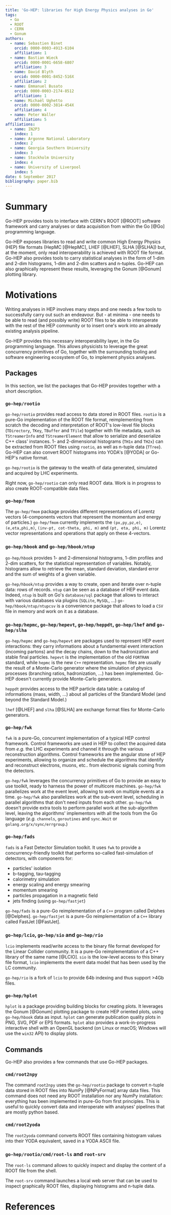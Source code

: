 ```yaml
---
title: 'Go-HEP: libraries for High Energy Physics analyses in Go'
tags:
  - Go
  - ROOT
  - CERN
  - Gonum
authors:
  - name: Sebastien Binet
    orcid: 0000-0003-4913-6104
    affiliation: 1
  - name: Bastian Wieck
    orcid: 0000-0001-6658-6807
    affiliation: 3
  - name: David Blyth
    orcid: 0000-0001-8452-516X
    affiliation: 2
  - name: Emmanuel Busato
    orcid: 0000-0003-2174-8512
    affiliation: 1
  - name: Michaël Ughetto
    orcid: 0000-0002-3814-454X
    affiliation: 4
  - name: Peter Waller
    affiliation: 5
affiliations:
  - name: IN2P3
    index: 1
  - name: Argonne National Laboratory
    index: 2
  - name: Georgia Southern University
    index: 3
  - name: Stockholm University
    index: 4
  - name: University of Liverpool
    index: 5
date: 6 September 2017
bibliography: paper.bib
---
```


# Summary

Go-HEP provides tools to interface with CERN's ROOT [@ROOT] software
framework and carry analyses or data acquisition from within the Go [@Go]
programming language.

Go-HEP exposes libraries to read and write common High Energy Physics (HEP)
file formats (HepMC [@HepMC], LHEF [@LHEF], SLHA [@SLHA]) but, at the
moment, only read interoperability is achieved with ROOT file format.
Go-HEP also provides tools to carry statistical analyses in the form of
1-dim and 2-dim histograms, 1-dim and 2-dim scatters and n-tuples.
Go-HEP can also graphically represent these results, leveraging the
Gonum [@Gonum] plotting library.

# Motivations

Writing analyses in HEP involves many steps and one needs a few tools to
successfully carry out such an endeavour.
But - at minima - one needs to be able to read (and possibly write) ROOT files
to be able to interoperate with the rest of the HEP community or to insert
one's work into an already existing analysis pipeline.

Go-HEP provides this necessary interoperability layer, in the Go programming
language.
This allows physicists to leverage the great concurrency primitives of Go,
together with the surrounding tooling and software engineering ecosystem of Go,
to implement physics analyses.

## Packages

In this section, we list the packages that Go-HEP provides together with a
short description.

### `go-hep/rootio`

`go-hep/rootio` provides read access to data stored in ROOT files.
`rootio` is a pure-Go implementation of the ROOT file format, reimplementing
from scratch the decoding and interpretation of ROOT's low-level file blocks
(`TDirectory`, `TKey`, `TBuffer` and `TFile`) together with file metadata,
such as `TStreamerInfo` and `TStreamerElement` that allow to serialize and
deserialize C++ class' instances.
1- and 2-dimensional histograms (`TH1x` and `TH2x`) can be extracted from
ROOT files using `rootio`, as well as n-tuple data (`TTree`).
Go-HEP can also convert ROOT histograms into YODA's [@YODA] or Go-HEP's native
format.

`go-hep/rootio` is the gateway to the wealth of data generated, simulated and
acquired by LHC experiments.

Right now, `go-hep/rootio` can only read ROOT data.
Work is in progress to also create ROOT-compatible data files.

### `go-hep/fmom`

The `go-hep/fmom` package provides different representations of Lorentz vectors
(4-components vectors that represent the momentum and energy of particles.)
`go-hep/fmom` currently implements the `(px,py,pz,e)`, `(e,eta,phi,m)`,
`(inv-pt, cot-theta, phi, m)` and `(pt, eta, phi, m)` Lorentz vector
representations and operations that apply on these 4-vectors.

### `go-hep/hbook` and `go-hep/hbook/ntup`

`go-hep/hbook` provides 1- and 2-dimensional histograms, 1-dim profiles and
2-dim scatters, for the statistical representation of variables.
Notably, histograms allow to retrieve the mean, standard deviation,
standard error and the sum of weights of a given variable.

`go-hep/hbook/ntup` provides a way to create, open and iterate over n-tuple
data: rows of records.
`ntup` can be seen as a database of HEP event data.
Indeed, `ntup` is built on Go's `database/sql` package that allows to interact
with various databases via plugins (`SQLite`, `MySQL`, ...)
`go-hep/hbook/ntup/ntupcsv` is a convenience package that allows to load a `CSV`
file in memory and work on it as a database.

### `go-hep/hepmc`, `go-hep/hepevt`, `go-hep/heppdt`, `go-hep/lhef` and `go-hep/slha`

`go-hep/hepmc` and `go-hep/hepevt` are packages used to represent HEP event
interactions: they carry informations about a fundamental event interaction
(incoming partons) and the decay chains, down to the hadronization and stable
final particles.
`hepevt` is the implementation of the old `FORTRAN` standard, while `hepmc` is
the new `C++` representation.
`hepmc` files are usually the result of a Monte-Carlo generator where the
simulation of physics processes (branching ratios, hadronization, ...) has been
implemented.
Go-HEP doesn't currently provide Monte-Carlo generators.

`heppdt` provides access to the HEP particle data table: a catalog of
informations (mass, width, ...) about all particles of the Standard Model (and
beyond the Standard Model.)

`lhef` [@LHEF] and `slha` [@SLHA] are exchange format files for Monte-Carlo
generators.

### `go-hep/fwk`

`fwk` is a pure-Go, concurrent implementation of a typical HEP control
framework.
Control frameworks are used in HEP to collect the acquired data from _e.g._ the
LHC experiments and channel it through the various reconstruction algorithms.
Control frameworks are the angular stone of HEP experiments, allowing to
organize and schedule the algorithms that identify and reconstruct electrons,
muons, etc.. from electronic signals coming from the detectors.

`go-hep/fwk` leverages the concurrency primitives of Go to provide an easy
to use toolkit, ready to harness the power of multicore machines.
`go-hep/fwk` parallelizes work at the event level, allowing to work on multiple
events at a time.
`go-hep/fwk` also parallelizes work at the sub-event level, scheduling in
parallel algorithms that don't need inputs from each other.
`go-hep/fwk` doesn't provide extra tools to perform parallel work at the
sub-algorithm level, leaving the algorithms' implementors with all the tools
from the Go language (_e.g._ `channels`, `goroutines` and `sync.Wait` or
`golang.org/x/sync/errgroup`.)

### `go-hep/fads`

`fads` is a Fast Detector Simulation toolkit.
It uses `fwk` to provide a concurrency-friendly toolkit that performs so-called
fast-simulation of detectors, with components for:

- particles' isolation
- b-tagging, tau-tagging
- calorimetry simulation
- energy scaling and energy smearing
- momentum smearing
- particles propagation in a magnetic field
- jets finding (using `go-hep/fastjet`)

`go-hep/fads` is a pure-Go reimplementation of a `C++` program called Delphes [@Delphes].
`go-hep/fastjet` is a pure-Go reimplementation of a `C++` library called FastJet [@FastJet].

### `go-hep/lcio`, `go-hep/sio` and `go-hep/rio`

`lcio` implements read/write access to the binary file format developed for
the Linear Collider community.
It is a pure-Go reimplementation of a C++ library of the same name [@LCIO].
`sio` is the low-level access to this binary file format, `lcio` implements
the event data model that has been used by the LC community.

`go-hep/rio` is a fork of `lcio` to provide 64b indexing and thus support >4Gb files.

### `go-hep/hplot`

`hplot` is a package providing building blocks for creating plots.
It leverages the Gonum [@Gonum] plotting package to create HEP oriented plots,
using `go-hep/hbook` data as input.
`hplot` can generate publication quality plots in PNG, SVG, PDF or EPS formats.
`hplot` also provides a work-in-progress interactive shell with an OpenGL backend
(on Linux or macOS; Windows will use the `win32` API) to display plots.

## Commands

Go-HEP also provides a few commands that use Go-HEP packages.

### `cmd/root2npy`

The command `root2npy` uses the `go-hep/rootio` package to convert n-tuple data
stored in ROOT files into NumPy [@NPyFormat] array data files.
This command does not need any ROOT installation nor any NumPy installation:
everything has been implemented in pure-Go from first principles.
This is useful to quickly convert data and interoperate with analyses'
pipelines that are mostly python based.

### `cmd/root2yoda`

The `root2yoda` command converts ROOT files containing histogram values into
their YODA equivalent, saved in a YODA ASCII file.

### `go-hep/rootio/cmd/root-ls` and `root-srv`

The `root-ls` command allows to quickly inspect and display the content of a
ROOT file from the shell.

The `root-srv` command launches a local web server that can be used to
inspect graphically ROOT files, displaying histograms and n-tuple data.

# References

